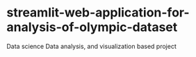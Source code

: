 # streamlit-web-application-for-analysis-of-olympic-dataset
Data science Data analysis, and visualization  based project
